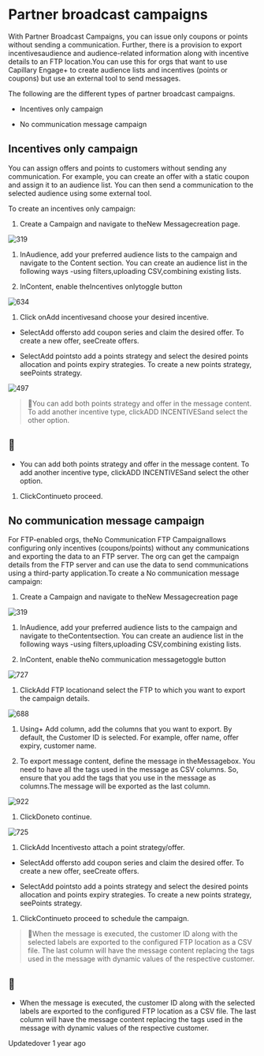 # Partner broadcast campaigns

With Partner Broadcast Campaigns, you can issue only coupons or points without sending a communication. Further, there is a provision to export incentivesaudience and audience-related information along with incentive details to an FTP location.You can use this for orgs that want to use Capillary Engage+ to create audience lists and incentives (points or coupons) but use an external tool to send messages.

The following are the different types of partner broadcast campaigns.

- Incentives only campaign

- No communication message campaign

## Incentives only campaign

You can assign offers and points to customers without sending any communication. For example, you can create an offer with a static coupon and assign it to an audience list. You can then send a communication to the selected audience using some external tool.

To create an incentives only campaign:

1. Create a Campaign and navigate to theNew Messagecreation page.

![319](https://files.readme.io/8d96cf2-yizT9HC29aJHn5D9hBwm7gSVjUD-xhDHjw.png)

1. InAudience, add your preferred audience lists to the campaign and navigate to the Content section. You can create an audience list in the following ways -using filters,uploading CSV,combining existing lists.

2. InContent, enable theIncentives onlytoggle button

![634](https://files.readme.io/77a1436-EujxL96kjH56iJ_2sv_BhNdNR5xSepgdhQ.png)

1. Click onAdd incentivesand choose your desired incentive.

- SelectAdd offersto add coupon series and claim the desired offer. To create a new offer, seeCreate offers.

- SelectAdd pointsto add a points strategy and select the desired points allocation and points expiry strategies. To create a new points strategy, seePoints strategy.

![497](https://files.readme.io/2c37191-7PgcprvkK8BZr8_0dJlIcRcaymtNU1pykQ.png)

> 📘You can add both points strategy and offer in the message content. To add another incentive type, clickADD INCENTIVESand select the other option.

## 📘

- You can add both points strategy and offer in the message content. To add another incentive type, clickADD INCENTIVESand select the other option.

1. ClickContinueto proceed.

## No communication message campaign

For FTP-enabled orgs, theNo Communication FTP Campaignallows configuring only incentives (coupons/points) without any communications and exporting the data to an FTP server. The org can get the campaign details from the FTP server and can use the data to send communications using a third-party application.To create a No communication message campaign:

1. Create a Campaign and navigate to theNew Messagecreation page

![319](https://files.readme.io/3d705db-yizT9HC29aJHn5D9hBwm7gSVjUD-xhDHjw_2.png)

1. InAudience, add your preferred audience lists to the campaign and navigate to theContentsection. You can create an audience list in the following ways -using filters,uploading CSV,combining existing lists.

2. InContent, enable theNo communication messagetoggle button

![727](https://files.readme.io/786070c-Ivq03rsditF8su8-qZ3sdyx5lN4iCRSUGA_1.png)

1. ClickAdd FTP locationand select the FTP to which you want to export the campaign details.

![688](https://files.readme.io/45a271c-JlMZnoPF1hNBxfYl0daOr4JACU5kysrpug_1.png)

1. Using+ Add column, add the columns that you want to export. By default, the Customer ID is selected. For example, offer name, offer expiry, customer name.

2. To export message content, define the message in theMessagebox. You need to have all the tags used in the message as CSV columns. So, ensure that you add the tags that you use in the message as columns.The message will be exported as the last column.

![922](https://files.readme.io/e5df840-C1iDrfavyAp4CcI28ouvcRoWajfOwlDziQ_1.png)

1. ClickDoneto continue.

![725](https://files.readme.io/071ac04-3ZF7jcyISsc8ZSLV-XP63vdQrTGP2XagTA.png)

1. ClickAdd Incentivesto attach a point strategy/offer.

- SelectAdd offersto add coupon series and claim the desired offer. To create a new offer, seeCreate offers.

- SelectAdd pointsto add a points strategy and select the desired points allocation and points expiry strategies. To create a new points strategy, seePoints strategy.

1. ClickContinueto proceed to schedule the campaign.

> 📘When the message is executed, the customer ID along with the selected labels are exported to the configured FTP location as a CSV file. The last column will have the message content replacing the tags used in the message with dynamic values of the respective customer.

## 📘

- When the message is executed, the customer ID along with the selected labels are exported to the configured FTP location as a CSV file. The last column will have the message content replacing the tags used in the message with dynamic values of the respective customer.

Updatedover 1 year ago